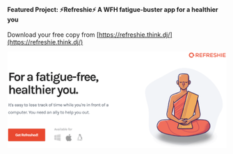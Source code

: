 #### Featured Project: ⚡Refreshie⚡ A **WFH fatigue-buster** app for a healthier you

Download your free copy from [https://refreshie.think.dj/](https://refreshie.think.dj/)

[![Refreshie](./assets/images/refreshie-hero.png)](https://refreshie.think.dj/)

<!--
**thinkdj/thinkdj** is a ✨ _special_ ✨ repository because its `README.md` (this file) appears on your GitHub profile.
Here are some ideas to get you started:
- 🔭 I’m currently working on ...
- 🌱 I’m currently learning ...
- 👯 I’m looking to collaborate on ...
- 🤔 I’m looking for help with ...
- 💬 Ask me about ...
- 📫 How to reach me: ...
- 😄 Pronouns: ...
- ⚡ Fun fact: ...
-->
